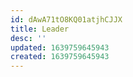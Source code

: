 ```yaml
---
id: dAwA71tO8KQ01atjhCJJX
title: Leader
desc: ''
updated: 1639759645943
created: 1639759645943
---
```


